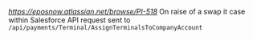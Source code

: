*https://eposnow.atlassian.net/browse/PI-518*
On raise of a swap it case within Salesforce 
API request sent to `/api/payments/Terminal/AssignTerminalsToCompanyAccount`
